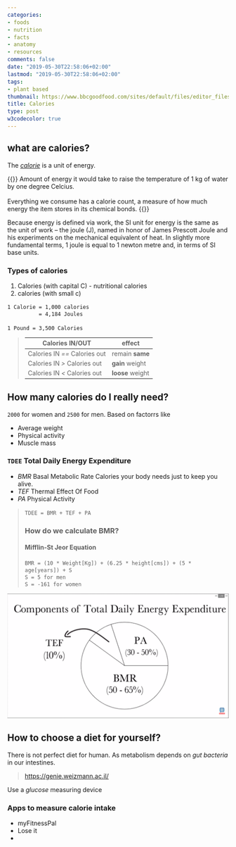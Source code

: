 ```yaml
---
categories:
- foods
- nutrition
- facts
- anatomy
- resources
comments: false
date: "2019-05-30T22:58:06+02:00"
lastmod: "2019-05-30T22:58:06+02:00"
tags:
- plant based
thumbnail: https://www.bbcgoodfood.com/sites/default/files/editor_files/2017/11/plant-based-diet-guide-main-image-700-350.jpg
title: Calories
type: post
w3codecolor: true
---
```


## what are calories?
The [*calorie*](https://en.wikipedia.org/wiki/Calorie) is a unit of energy.

{{<info title="Calorie">}}
Amount of energy it would take to raise the temperature of 1 kg of water by
one degree Celcius.
</br></br>
Everything we consume has a calorie count, a measure of how much energy the
item stores in its chemical bonds. 
{{</info>}}

Because energy is defined via work, the SI unit for energy is the same as the unit of work – the joule (J), named in honor of James Prescott Joule and his experiments on the mechanical equivalent of heat. In slightly more fundamental terms, 1 joule is equal to 1 newton metre and, in terms of SI base units.

### Types of calories

1. Calories (with capital C) - nutritional calories
2. calories (with small c)

```
1 Calorie = 1,000 calories
          = 4,184 Joules

1 Pound = 3,500 Calories
```

> Calories IN/OUT | effect
> ---------------|-----------
> Calories IN *==* Calories out | remain **same**
> Calories IN *>* Calories out | **gain** weight
> Calories IN *<* Calories out | **loose** weight



## How many calories do I really need?

`2000` for women and `2500` for men. Based on factorrs like

* Average weight
* Physical activity
* Muscle mass

### `TDEE` Total Daily Energy Expenditure

* *BMR* Basal Metabolic Rate
   Calories your body needs just to keep you alive.
* *TEF* Thermal Effect Of Food
* *PA* Physical Activity
     
> 
> `TDEE = BMR + TEF + PA`
> 
> ### How do we calculate BMR?
> 
> #### Mifflin-St Jeor Equation
> ```
> BMR = (10 * Weight[Kg]) + (6.25 * height[cms]) + (5 * age[years]) + S
> S = 5 for men
> S = -161 for women
> ```

![Calories requirnment for functions](percentage.png)

## How to choose a diet for yourself?

There is not perfect diet for human. As metabolism depends on *gut bacteria*
in our intestines.

> https://genie.weizmann.ac.il/

Use a *glucose* measuring device

### Apps to measure calorie intake

* myFitnessPal
* Lose it
* 